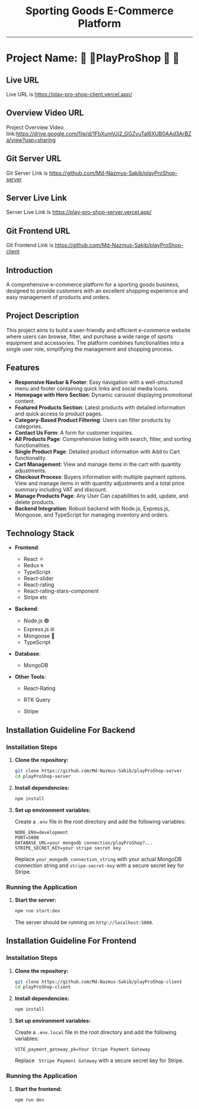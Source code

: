 <div align="center">
  <h1>Sporting Goods E-Commerce Platform</h1>
</div>

---

# Project Name: 🏅 🏅PlayProShop 🏅 🏅

## Live URL

Live URL is https://play-pro-shop-client.vercel.app/

## Overview Video URL

Project Overview Video link:https://drive.google.com/file/d/1FbXumVJj2_GGZyuTal6XUB0AAd3ArBZa/view?usp=sharing

## Git Server URL

Git Server Link is https://github.com/Md-Nazmus-Sakib/playProShop-server

## Server Live Link

Server Live Link is https://play-pro-shop-server.vercel.app/

## Git Frontend URL

Git Frontend Link is https://github.com/Md-Nazmus-Sakib/playProShop-client

## Introduction

A comprehensive e-commerce platform for a sporting goods business, designed to provide customers with an excellent shopping experience and easy management of products and orders.

## Project Description

This project aims to build a user-friendly and efficient e-commerce website where users can browse, filter, and purchase a wide range of sports equipment and accessories. The platform combines functionalities into a single user role, simplifying the management and shopping process.

## Features

- **Responsive Navbar & Footer**: Easy navigation with a well-structured menu and footer containing quick links and social media icons.
- **Homepage with Hero Section**: Dynamic carousel displaying promotional content.
- **Featured Products Section**: Latest products with detailed information and quick access to product pages.
- **Category-Based Product Filtering**: Users can filter products by categories.
- **Contact Us Form**: A form for customer inquiries.
- **All Products Page**: Comprehensive listing with search, filter, and sorting functionalities.
- **Single Product Page**: Detailed product information with Add to Cart functionality.
- **Cart Management**: View and manage items in the cart with quantity adjustments.
- **Checkout Process**: Buyers information with multiple payment options. View and manage items in with quantity adjustments and a total price summary including VAT and discount.
- **Manage Products Page**: Any User Can capabilities to add, update, and delete products.
- **Backend Integration**: Robust backend with Node.js, Express.js, Mongoose, and TypeScript for managing inventory and orders.

## Technology Stack

- **Frontend**:

  - React ⚛️
  - Redux 🌀
  - TypeScript
  - React-slider
  - React-rating
  - React-rating-stars-component
  - Stripe
    etc

- **Backend**:

  - Node.js 🟢
  - Express.js 🌐
  - Mongoose 🍃
  - TypeScript

- **Database**:

  - MongoDB

- **Other Tools**:

  - React-Rating

  - RTK Query
  - Stripe

## Installation Guideline For Backend

### Installation Steps

1. **Clone the repository:**

   ```bash
   git clone https://github.com/Md-Nazmus-Sakib/playProShop-server
   cd playProShop-server
   ```

2. **Install dependencies:**

   ```bash
   npm install
   ```

3. **Set up environment variables:**

   Create a `.env` file in the root directory and add the following variables:

   ```env
   NODE_ENV=development
   PORT=5000
   DATABASE_URL=your mongodb connection/playProShop?...
   STRIPE_SECRET_KEY=your stripe secret key
   ```

   Replace `your_mongodb_connection_string` with your actual MongoDB connection string and `stripe-secret-key` with a secure secret key for Stripe.

### Running the Application

1. **Start the server:**

   ```bash
   npm run start:dev
   ```

   The server should be running on `http://localhost:5000`.

## Installation Guideline For Frontend

### Installation Steps

1. **Clone the repository:**

   ```bash
   git clone https://github.com/Md-Nazmus-Sakib/playProShop-client
   cd playProShop-client
   ```

2. **Install dependencies:**

   ```bash
   npm install
   ```

3. **Set up environment variables:**

   Create a `.env.local` file in the root directory and add the following variables:

   ```env
   VITE_payment_gateway_pk=Your Stripe Payment Gateway
   ```

   Replace ` Stripe Payment Gateway` with a secure secret key for Stripe.

### Running the Application

1. **Start the frontend:**

   ```bash
   npm run dev
   ```
